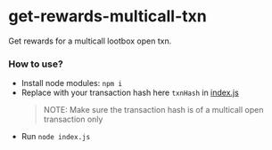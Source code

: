 # get-rewards-multicall-txn

Get rewards for a multicall lootbox open txn.

### How to use?

- Install node modules: `npm i`
- Replace with your transaction hash here `txnHash` in [index.js](./index.js#L14-L15)
  > NOTE: Make sure the transaction hash is of a multicall open transaction only
- Run `node index.js`
